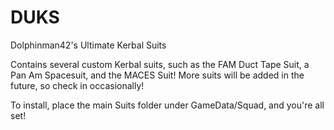 # DUKS
Dolphinman42's Ultimate Kerbal Suits

Contains several custom Kerbal suits, such as the FAM Duct Tape Suit, a Pan Am Spacesuit, and the MACES Suit! More suits will be added in the future, so check in occasionally!

To install, place the main Suits folder under GameData/Squad, and you're all set!
